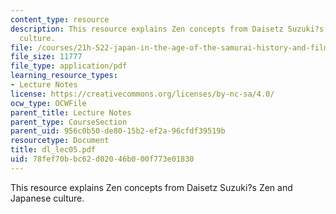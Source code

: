 ```yaml
---
content_type: resource
description: This resource explains Zen concepts from Daisetz Suzuki?s Zen and Japanese
  culture.
file: /courses/21h-522-japan-in-the-age-of-the-samurai-history-and-film-fall-2006/78fef70bbc62d02046b000f773e01830_dl_lec05.pdf
file_size: 11777
file_type: application/pdf
learning_resource_types:
- Lecture Notes
license: https://creativecommons.org/licenses/by-nc-sa/4.0/
ocw_type: OCWFile
parent_title: Lecture Notes
parent_type: CourseSection
parent_uid: 956c0b50-de80-15b2-ef2a-96cfdf39519b
resourcetype: Document
title: dl_lec05.pdf
uid: 78fef70b-bc62-d020-46b0-00f773e01830
---
```

This resource explains Zen concepts from Daisetz Suzuki?s Zen and Japanese culture.